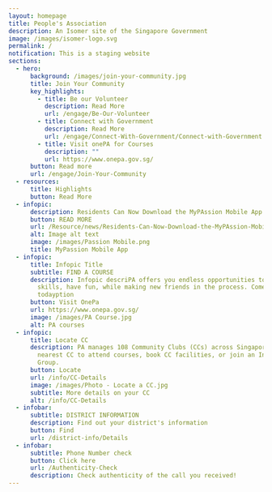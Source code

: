 ```yaml
---
layout: homepage
title: People's Association
description: An Isomer site of the Singapore Government
image: /images/isomer-logo.svg
permalink: /
notification: This is a staging website
sections:
  - hero:
      background: /images/join-your-community.jpg
      title: Join Your Community
      key_highlights:
        - title: Be our Volunteer
          description: Read More
          url: /engage/Be-Our-Volunteer
        - title: Connect with Government
          description: Read More
          url: /engage/Connect-With-Government/Connect-with-Government
        - title: Visit onePA for Courses
          description: ""
          url: https://www.onepa.gov.sg/
      button: Read more
      url: /engage/Join-Your-Community
  - resources:
      title: Highlights
      button: Read More
  - infopic:
      description: Residents Can Now Download the MyPAssion Mobile App on Their Phones
      button: READ MORE
      url: /Resource/news/Residents-Can-Now-Download-the-MyPAssion-Mobile-App-on-Their-Phones
      alt: Image alt text
      image: /images/Passion Mobile.png
      title: MyPassion Mobile App
  - infopic:
      title: Infopic Title
      subtitle: FIND A COURSE
      description: Infopic descriPA offers you endless opportunities to pick up new
        skills, have fun, while making new friends in the process. Come join us
        todayption
      button: Visit OnePa
      url: https://www.onepa.gov.sg/
      image: /images/PA Course.jpg
      alt: PA courses
  - infopic:
      title: Locate CC
      description: PA manages 108 Community Clubs (CCs) across Singapore. Visit your
        nearest CC to attend courses, book CC facilities, or join an Interest
        Group.
      button: Locate
      url: /info/CC-Details
      image: /images/Photo - Locate a CC.jpg
      subtitle: More details on your CC
      alt: /info/CC-Details
  - infobar:
      subtitle: DISTRICT INFORMATION
      description: Find out your district's information
      button: Find
      url: /district-info/Details
  - infobar:
      subtitle: Phone Number check
      button: Click here
      url: /Authenticity-Check
      description: Check authenticity of the call you received!
---
```


